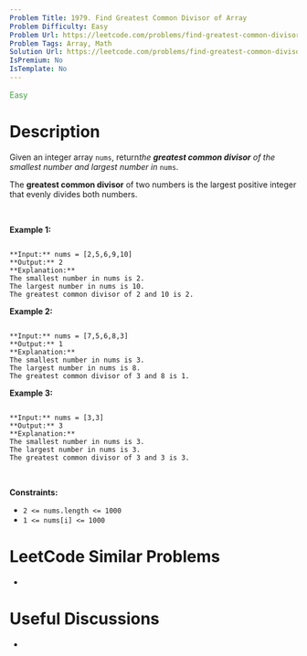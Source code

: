 ```yaml
---
Problem Title: 1979. Find Greatest Common Divisor of Array
Problem Difficulty: Easy
Problem Url: https://leetcode.com/problems/find-greatest-common-divisor-of-array/
Problem Tags: Array, Math
Solution Url: https://leetcode.com/problems/find-greatest-common-divisor-of-array/solution/
IsPremium: No
IsTemplate: No
---
```


<span style="color: rgb(67, 160, 71);">Easy</span>

# Description

Given an integer array `nums`, return*the **greatest common divisor** of the smallest number and largest number in* `nums`.


The **greatest common divisor** of two numbers is the largest positive integer that evenly divides both numbers.


 


**Example 1:**



```

**Input:** nums = [2,5,6,9,10]
**Output:** 2
**Explanation:**
The smallest number in nums is 2.
The largest number in nums is 10.
The greatest common divisor of 2 and 10 is 2.

```

**Example 2:**



```

**Input:** nums = [7,5,6,8,3]
**Output:** 1
**Explanation:**
The smallest number in nums is 3.
The largest number in nums is 8.
The greatest common divisor of 3 and 8 is 1.

```

**Example 3:**



```

**Input:** nums = [3,3]
**Output:** 3
**Explanation:**
The smallest number in nums is 3.
The largest number in nums is 3.
The greatest common divisor of 3 and 3 is 3.

```

 


**Constraints:**


* `2 <= nums.length <= 1000`
* `1 <= nums[i] <= 1000`




# LeetCode Similar Problems

- []()

# Useful Discussions

- []()
